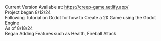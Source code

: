 Current Version Available at: https://creep-game.netlify.app/  
Project began 8/12/24  
Following Tutorial on Godot for how to Create a 2D Game using the Godot Engine  
As of 8/18/24  
Began Adding Features such as Health, Fireball Attack  
